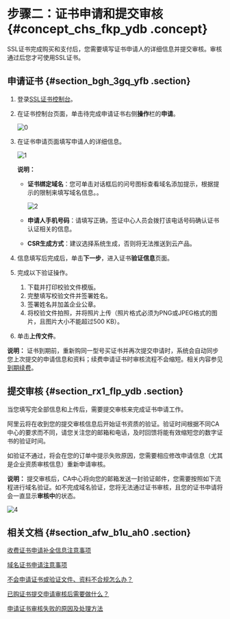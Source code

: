 # 步骤二：证书申请和提交审核 {#concept_chs_fkp_ydb .concept}

SSL证书完成购买和支付后，您需要填写证书申请人的详细信息并提交审核。审核通过后您才可使用SSL证书。

## 申请证书 {#section_bgh_3gq_yfb .section}

1.  登录[SSL证书控制台](https://yundunnext.console.aliyun.com/?p=cas#/overview/cn-hangzhou)。
2.  在证书控制台页面，单击待完成申请证书右侧**操作**栏的**申请**。

    ![0](http://static-aliyun-doc.oss-cn-hangzhou.aliyuncs.com/assets/img/13567/156760197854031_zh-CN.png)

3.  在证书申请页面填写申请人的详细信息。

    ![1](http://static-aliyun-doc.oss-cn-hangzhou.aliyuncs.com/assets/img/13567/156760197933390_zh-CN.png)

    **说明：** 

    -   **证书绑定域名**：您可单击对话框后的问号图标查看域名添加提示，根据提示的限制来填写域名信息。。

        ![2](http://static-aliyun-doc.oss-cn-hangzhou.aliyuncs.com/assets/img/13567/156760197933396_zh-CN.png)

    -   **申请人手机号码**：请填写正确，签证中心人员会拨打该电话号码确认证书认证相关的信息。
    -   **CSR生成方式**：建议选择系统生成，否则将无法推送到云产品。
4.  信息填写后完成后，单击**下一步**，进入证书**验证信息**页面。
5.  完成以下验证操作。
    1.  下载并打印校验文件模版。
    2.  完整填写校验文件并签署姓名。
    3.  签署姓名并加盖企业公章。
    4.  将校验文件拍照，并将照片上传（照片格式必须为PNG或JPEG格式的图片，且图片大小不能超过500 KB）。
6.  单击**上传文件**。

**说明：** 证书到期前，重新购同一型号买证书并再次提交申请时，系统会自动同步您上次提交的申请信息和资料；续费申请证书时审核流程不会缩短。相关内容参见[到期续费](../../../../intl.zh-CN/产品定价/到期续费.md#)。

## 提交审核 {#section_rx1_flp_ydb .section}

当您填写完全部信息和上传后，需要提交审核来完成证书申请工作。

阿里云将在收到您的提交审核信息后开始证书资质的验证。验证时间根据不同CA中心的要求而不同，请您关注您的邮箱和电话，及时回馈将能有效缩短您的数字证书的验证时间。

如验证不通过，将会在您的订单中提示失败原因，您需要相应修改申请信息（尤其是企业资质审核信息）重新申请审核。

**说明：** 提交审核后，CA中心将向您的邮箱发送一封验证邮件，您需要按照如下流程进行域名验证。如不完成域名验证，您将无法通过证书审核，且您的证书申请将会一直显示**审核中**的状态。

![4](http://static-aliyun-doc.oss-cn-hangzhou.aliyuncs.com/assets/img/13567/15676019796087_zh-CN.jpg)

## 相关文档 {#section_afw_b1u_ah0 .section}

[收费证书申请补全信息注意事项](../../../../intl.zh-CN/常见问题/申请证书相关问题/收费证书申请补全信息注意事项.md#)

[域名证书申请注意事项](../../../../intl.zh-CN/常见问题/申请证书相关问题/域名证书申请注意事项.md#)

[不会申请证书或验证文件、资料不合规怎么办？](../../../../intl.zh-CN/常见问题/申请证书相关问题/不会申请证书或验证文件、资料不合规怎么办？.md#)

[已购证书提交申请审核后需要做什么？](../../../../intl.zh-CN/常见问题/证书审核相关问题/已购证书提交申请审核后需要做什么？.md#)

[申请证书审核失败的原因及处理方法](../../../../intl.zh-CN/常见问题/证书审核相关问题/申请证书审核失败的原因及处理方法.md#)

